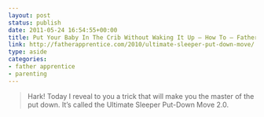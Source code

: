 ```yaml
---
layout: post
status: publish
date: 2011-05-24 16:54:55+00:00
title: Put Your Baby In The Crib Without Waking It Up – How To — Father Apprentice
link: http://fatherapprentice.com/2010/ultimate-sleeper-put-down-move/
type: aside
categories:
- father apprentice
- parenting
---
```


> Hark! Today I reveal to you a trick that will make you the master of the put down. It’s called the Ultimate Sleeper Put-Down Move 2.0.



